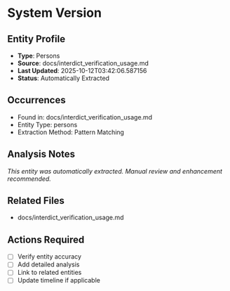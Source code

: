 # System Version

## Entity Profile
- **Type**: Persons
- **Source**: docs/interdict_verification_usage.md
- **Last Updated**: 2025-10-12T03:42:06.587156
- **Status**: Automatically Extracted

## Occurrences
- Found in: docs/interdict_verification_usage.md
- Entity Type: persons
- Extraction Method: Pattern Matching

## Analysis Notes
*This entity was automatically extracted. Manual review and enhancement recommended.*

## Related Files
- docs/interdict_verification_usage.md

## Actions Required
- [ ] Verify entity accuracy
- [ ] Add detailed analysis
- [ ] Link to related entities
- [ ] Update timeline if applicable
